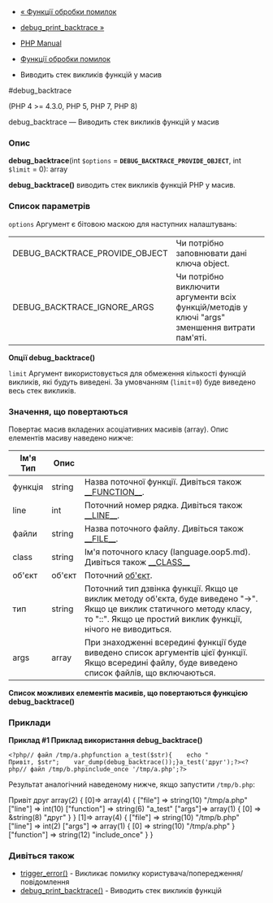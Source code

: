 - [« Функції обробки помилок](ref.errorfunc.md)
- [debug_print_backtrace »](function.debug-print-backtrace.md)

- [PHP Manual](index.md)
- [Функції обробки помилок](ref.errorfunc.md)
- Виводить стек викликів функцій у масив

#debug_backtrace

(PHP 4 \>= 4.3.0, PHP 5, PHP 7, PHP 8)

debug_backtrace — Виводить стек викликів функцій у масив

### Опис

**debug_backtrace**(int `$options` =
**`DEBUG_BACKTRACE_PROVIDE_OBJECT`**, int `$limit` = 0): array

**debug_backtrace()** виводить стек викликів функцій PHP у масив.

### Список параметрів

`options`
Аргумент є бітовою маскою для наступних налаштувань:

|                                |                                                                                                |
| ------------------------------ | ---------------------------------------------------------------------------------------------- |
| DEBUG_BACKTRACE_PROVIDE_OBJECT | Чи потрібно заповнювати дані ключа object.                                                     |
| DEBUG_BACKTRACE_IGNORE_ARGS    | Чи потрібно виключити аргументи всіх функцій/методів у ключі "args" зменшення витрати пам'яті. |

**Опції **debug_backtrace()****

`limit`
Аргумент використовується для обмеження кількості функцій викликів,
які будуть виведені. За умовчанням (`limit`=`0`) буде виведено весь
стек викликів.

### Значення, що повертаються

Повертає масив вкладених асоціативних масивів (array). Опис
елементів масиву наведено нижче:

| Ім'я Тип | Опис   |                                                                                                                                                                                          |
| -------- | ------ | ---------------------------------------------------------------------------------------------------------------------------------------------------------------------------------------- |
| функція  | string | Назва поточної функції. Дивіться також [\_\_FUNCTION\_\_](language.constants.predefined.md).                                                                                             |
| line     | int    | Поточний номер рядка. Дивіться також [\_\_LINE\_\_](language.constants.predefined.md).                                                                                                   |
| файли    | string | Назва поточного файлу. Дивіться також [\_\_FILE\_\_](language.constants.predefined.md).                                                                                                  |
| class    | string | Ім'я поточного класу (language.oop5.md). Дивіться також [\_\_CLASS\_\_](language.constants.predefined.md)                                                                                |
| об'єкт   | об'єкт | Поточний [об'єкт](language.oop5.md).                                                                                                                                                     |
| тип      | string | Поточний тип дзвінка функції. Якщо це виклик методу об'єкта, буде виведено "-\>". Якщо це виклик статичного методу класу, то "::". Якщо це простий виклик функції, нічого не виводиться. |
| args     | array  | При знаходженні всередині функції буде виведено список аргументів цієї функції. Якщо всередині файлу, буде виведено список файлів, що включаються.                                       |

**Список можливих елементів масивів, що повертаються функцією
**debug_backtrace()****

### Приклади

**Приклад #1 Приклад використання **debug_backtrace()****

` <?php// файл /tmp/a.phpfunction a_test($str){    echo "
Привіт, $str";    var_dump(debug_backtrace());}a_test('друг');?><?php// файл /tmp/b.phpinclude_once '/tmp/a.php';?> `

Результат аналогічний наведеному нижче, якщо запустити `/tmp/b.php`:

Привіт друг
array(2) {
[0]=>
array(4) {
["file"] => string(10) "/tmp/a.php"
["line"] => int(10)
["function"] => string(6) "a_test"
["args"]=>
array(1) {
[0] => &string(8) "друг"
}
}
[1]=>
array(4) {
["file"] => string(10) "/tmp/b.php"
["line"] => int(2)
["args"] =>
array(1) {
[0] => string(10) "/tmp/a.php"
}
["function"] => string(12) "include_once"
}
}

### Дивіться також

- [trigger_error()](function.trigger-error.md) - Викликає
помилку користувача/попередження/повідомлення
- [debug_print_backtrace()](function.debug-print-backtrace.md) -
Виводить стек викликів функцій

